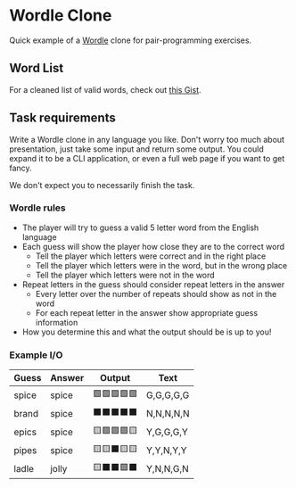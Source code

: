 # Wordle Clone

Quick example of a [Wordle](https://www.nytimes.com/games/wordle/index.html) clone for pair-programming exercises.

## Word List

For a cleaned list of valid words, check out [this Gist](https://gist.github.com/benmurden/3774e011a3739856b14d079add764e75).

## Task requirements

Write a Wordle clone in any language you like. Don't worry too much about presentation, just take some input and return some output. You could expand it to be a CLI application, or even a full web page if you want to get fancy.

We don't expect you to necessarily finish the task.

### Wordle rules

- The player will try to guess a valid 5 letter word from the English language
- Each guess will show the player how close they are to the correct word
  - Tell the player which letters were correct and in the right place
  - Tell the player which letters were in the word, but in the wrong place
  - Tell the player which letters were not in the word
- Repeat letters in the guess should consider repeat letters in the answer
  - Every letter over the number of repeats should show as not in the word
  - For each repeat letter in the answer show appropriate guess information
- How you determine this and what the output should be is up to you!

### Example I/O
| Guess | Answer | Output | Text      |
|-------|--------|--------|-----------|
| spice | spice  | 🟩🟩🟩🟩🟩  | G,G,G,G,G |
| brand | spice  | ⬛⬛⬛⬛⬛  | N,N,N,N,N |
| epics | spice  | 🟨🟩🟩🟩🟨  | Y,G,G,G,Y |
| pipes | spice  | 🟨🟨⬛🟨🟨  | Y,Y,N,Y,Y |
| ladle | jolly  | 🟨⬛⬛🟩⬛  | Y,N,N,G,N |
